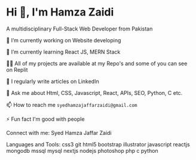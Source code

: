 # Hi 👋, I'm Hamza Zaidi

A multidisciplinary Full-Stack Web Developer from Pakistan


🔭 I’m currently working on Website developing 

🌱 I’m currently learning React JS, MERN Stack

👨‍💻 All of my projects are available at my Repo's and some of you can see on Replit

📝 I regularly write articles on LinkedIn

💬 Ask me about Html, CSS, Javascript, React, APIs, SEO, Python, C etc.

📫 How to reach me `syedhamzajaffarzaidi@gmail.com` 

⚡ Fun fact I'm good with people

Connect with me:
Syed Hamza Jaffar Zaidi

Languages and Tools:
css3 git html5 bootstrap illustrator javascript reactjs mongodb mssql mysql nextjs nodejs photoshop php c python
